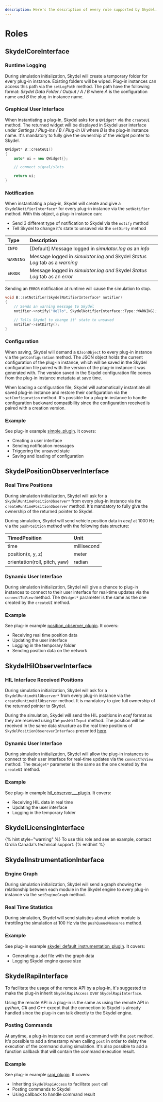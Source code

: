 ```yaml
---
description: Here's the description of every role supported by Skydel.
---
```


# Roles

## SkydelCoreInterface

### Runtime Logging

During simulation initialization, Skydel will create a temporary folder for every plug-in instance. Existing folders will be wiped. Plug-in instances can access this path via the `setLogPath` method. The path have the following format: _Skydel Data Folder / Output / A / B_ where _A_ is the configuration name and _B_ the plug-in instance name.

### Graphical User Interface

When instantiating a plug-in, Skydel asks for a `QWidget*` via the `createUI` method. The returned widget will be displayed in Skydel user interface under _Settings / Plug-ins / B / Plug-in UI_ where _B_ is the plug-in instance name. It's mandatory to fully give the ownership of the widget pointer to Skydel.

```cpp
QWidget* B::createUI()
{
    auto* ui = new QWidget{};

    // connect signal/slots

    return ui;
}
```

### Notification

When instantiating a plug-in, Skydel will create and give a `SkydelNotifierInterface*` for every plug-in instance via the `setNotifier` method. With this object, a plug-in instance can:

* Send 3 different type of notification to Skydel via the `notify` method
* Tell Skydel to change it's state to unsaved via the `setDirty` method

| Type | Description |
| :--- | :--- |
| `INFO` | \[Default\] Message logged in _simulator.log as_ an _info_ |
| `WARNING` | Message logged in _simulator.log_ and Skydel _Status Log_ tab as a _warning_ |
| `ERROR` | Message logged in _simulator.log and_ Skydel _Status Log_ tab as an _error_ |

Sending an `ERROR` notification at runtime will cause the simulation to stop.

```cpp
void B::setNotifier(SkydelNotifierInterface* notifier)
{
    // Sends an warning message to Skydel
    notifier->notify("Hello", SkydelNotifierInterface::Type::WARNING);

    // Tells Skydel to change it' state to unsaved
    notifier->setDirty();
}
```

### Configuration

When saving, Skydel will demand a `QJsonObject` to every plug-in instance via the `getConfiguration` method. The JSON object holds the current configuration of the plug-in instance, which will be saved in the Skydel configuration file paired with the version of the plug-in instance it was generated with. The version saved in the Skydel configuration file comes from the plug-in instance metadata at save time.

When loading a configuration file, Skydel will automatically instantiate all saved plug-in instance and restore their configuration via the `setConfiguration` method. It's possible for a plug-in instance to handle configuration backward compatibility since the configuration received is paired with a creation version.

### Example

See plug-in example [simple\_plugin](https://github.com/learn-orolia/skydel-plug-ins/tree/master/source/example/simple_plugin). It covers:

* Creating a user interface
* Sending notification messages
* Triggering the unsaved state
* Saving and loading of configuration

## SkydelPositionObserverInterface

### Real Time Positions

During simulation initialization, Skydel will ask for a `SkydelRuntimePositionObserver*` from every plug-in instance via the `createRuntimePositionObserver` method. It's mandatory to fully give the ownership of the returned pointer to Skydel.

During simulation, Skydel will send vehicle position data in _ecef_ at 1000 Hz via the `pushPosition` method with the following data structure:

| TimedPosition | Unit |
| :--- | :--- |
| time | millisecond |
| position\(x, y, z\) | meter |
| orientation\(roll, pitch, yaw\) | radian |

### Dynamic User Interface

During simulation initialization, Skydel will give a chance to plug-in instances to connect to their user interface for real-time updates via the `connectToView` method. The `QWidget*` parameter is the same as the one created by the `createUI` method.

### Example

See plug-in example [position\_observer\_plugin](https://github.com/learn-orolia/skydel-plug-ins/tree/master/source/example/position_observer_plugin). It covers:

* Receiving real time position data
* Updating the user interface
* Logging in the temporary folder
* Sending position data on the network

## SkydelHilObserverInterface

### HIL Interface Received Positions

During simulation initialization, Skydel will ask for a `SkydelRuntimeHilObserver*` from every plug-in instance via the `createRuntimeHilObserver` method. It is mandatory to give full ownership of the returned pointer to Skydel.

During the simulation, Skydel will send the HIL positions in _ecef_ format as they are received using the `pushHilInput` method. The position will be received in the same data structure as the real time positions of `SkydelPositionObsereverInterface` presented [here](roles.md#skydelpositionobserverinterface).

### Dynamic User Interface 

During simulation initialization, Skydel will allow the plug-in instances to connect to their user interface for real-time updates via the `connectToView` method. The `QWidget*` parameter is the same as the one created by the `createUI` method.

### Example

See plug-in example [hil\_observer_\__plugin](https://github.com/learn-orolia/skydel-plug-ins/tree/master/source/example/hil_observer_plugin). It covers:

* Receiving HIL data in real time
* Updating the user interface
* Logging in the temporary folder

## SkydelLicensingInterface

{% hint style="warning" %}
To use this role and see an example, contact Orolia Canada's technical support.
{% endhint %}

## SkydelInstrumentationInterface

### Engine Graph

During simulation initialization, Skydel will send a graph showing the relationship between each module in the Skydel engine to every plug-in instance via the `setEngineGraph` method.

### Real Time Statistics

During simulation, Skydel will send statistics about which module is throttling the simulation at 100 Hz via the `pushQueueMeasures` method.

### Example

See plug-in example [skydel\_default\_instrumentation\_plugin](https://github.com/learn-orolia/skydel-plug-ins/tree/master/source/example/skydel_default_instrumentation_plugin). It covers:

* Generating a _.dot_ file with the graph data
* Logging Skydel engine queue size

## SkydelRapiInterface

To facilitate the usage of the remote API by a plug-in, it's suggested to make the plug-in inherit `SkydelRapiAccess` over `SkydelRapiInterface`.

Using the remote API in a plug-in is the same as using the remote API in _python_, _C\#_ and _C++_ except that the connection to Skydel is already handled since the plug-in can talk directly to the Skydel engine.

### Posting Commands

At anytime, a plug-in instance can send a command with the `post` method. It's possible to add a timestamp when calling `post` in order to delay the execution of the command during simulation. It's also possible to add a function callback that will contain the command execution result.

### Example

See plug-in example [rapi\_plugin](https://github.com/learn-orolia/skydel-plug-ins/tree/master/source/example/rapi_plugin). It covers:

* Inheriting `SkydelRapiAccess` to facilitate `post` call
* Posting commands to Skydel
* Using callback to handle command result

